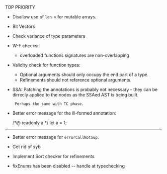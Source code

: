 TOP PRIORITY

- Disallow use of `len v` for mutable arrays.

- Bit Vectors

-  Check variance of type parameters

- W-F checks:
    * overloaded functions signatures are non-overlapping

- Validity check for function types:
    * Optional arguments should only occupy the end part of a type.
    * Refinements should not reference optional arguments.

- SSA: Patching the annotations is probably not necessary - they can be dirrecly
       applied to the nodes as the SSAed AST is being built.

       Perhaps the same with TC phase.

- Better error message for the ill-formed annotation:

    /*@ readonly a */
    let a = 1;

--------------------------------------------------------------------------------

- Better error message for `errorCallNotSup`.

- Get rid of syb

- Implement Sort checker for refinements

- fixEnums has been disabled -- handle at typechecking
